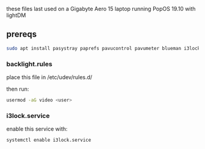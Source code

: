 these files last used on a Gigabyte Aero 15 laptop running PopOS 19.10 with lightDM

## prereqs

```bash
sudo apt install pasystray paprefs pavucontrol pavumeter blueman i3lock i3status
```

### backlight.rules

place this file in /etc/udev/rules.d/

then run:
```bash
usermod -aG video <user>
```

### i3lock.service

enable this service with:
```bash
systemctl enable i3lock.service
```


